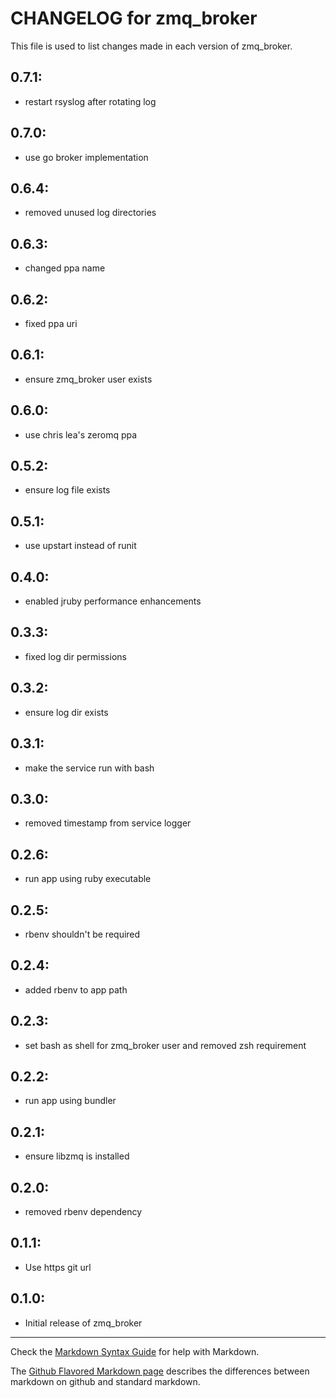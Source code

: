 # CHANGELOG for zmq_broker

This file is used to list changes made in each version of zmq_broker.

## 0.7.1:

* restart rsyslog after rotating log

## 0.7.0:

* use go broker implementation

## 0.6.4:

* removed unused log directories

## 0.6.3:

* changed ppa name

## 0.6.2:

* fixed ppa uri

## 0.6.1:

* ensure zmq_broker user exists

## 0.6.0:

* use chris lea's zeromq ppa

## 0.5.2:

* ensure log file exists

## 0.5.1:

* use upstart instead of runit

## 0.4.0:

* enabled jruby performance enhancements

## 0.3.3:

* fixed log dir permissions

## 0.3.2:

* ensure log dir exists

## 0.3.1:

* make the service run with bash

## 0.3.0:

* removed timestamp from service logger

## 0.2.6:

* run app using ruby executable

## 0.2.5:

* rbenv shouldn't be required

## 0.2.4:

* added rbenv to app path

## 0.2.3:

* set bash as shell for zmq_broker user and removed zsh requirement

## 0.2.2:

* run app using bundler

## 0.2.1:

* ensure libzmq is installed

## 0.2.0:

* removed rbenv dependency

## 0.1.1:

* Use https git url

## 0.1.0:

* Initial release of zmq_broker

- - -
Check the [Markdown Syntax Guide](http://daringfireball.net/projects/markdown/syntax) for help with Markdown.

The [Github Flavored Markdown page](http://github.github.com/github-flavored-markdown/) describes the differences between markdown on github and standard markdown.
